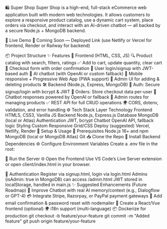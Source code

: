 🛍️ Super Shop
Super Shop is a high-end, full-stack eCommerce web application built with modern web technologies. It allows customers to explore a responsive product catalog, use a dynamic cart system, place orders via checkout, and interact with an AI-driven chatbot — all backed by a secure Node.js + MongoDB backend.

🔗 Live Demo
🚧 Coming Soon — Deployed Link (use Netlify or Vercel for frontend, Render or Railway for backend)

📦 Project Structure
✨ Features
🚀 Frontend (HTML, CSS, JS)
🔍 Product catalog with search, filters, ratings
✅ Add to cart, update quantity, clear cart
🧾 Checkout form with order confirmation
🔐 User login/signup with JWT-based auth
🧠 AI chatbot (with OpenAI or custom fallback)
📱 Mobile responsive + Progressive Web App (PWA support)
🎨 Admin UI for adding & deleting products
🛠️ Backend (Node.js, Express, MongoDB)
🔐 Auth: Secure signup/login with bcrypt & JWT
🧾 Orders: Store checkout data per-user
🧠 Chatbot responses powered by OpenAI or fallback
🔧 Admin routes for managing products
✅ REST API for full CRUD operations
🌍 CORS, dotenv, validation, and error handling
⚙️ Tech Stack
Layer	Technology
Frontend	HTML5, CSS3, Vanilla JS
Backend	Node.js, Express.js
Database	MongoDB (local or Atlas)
Authentication	JWT, bcrypt
Chatbot	OpenAI API, fallback logic
Styling	Custom Responsive Grid/CSS
Deploy (suggested)	Vercel, Netlify, Render
🧪 Setup & Usage
🔧 Prerequisites
Node.js 16+ and npm
MongoDB (local or MongoDB Atlas)
Git
📥 Clone the Repo
💾 Install Backend Dependencies
⚙️ Configure Environment Variables
Create a .env file in the root:

🚀 Run the Server
🌐 Open the Frontend
Use VS Code’s Live Server extension or open client/index.html in your browser.

🔐 Authentication
Register via signup.html, login via login.html
Admins (isAdmin: true in MongoDB) can access /admin.html
JWT stored in localStorage, handled in main.js
✨ Suggested Enhancements (Future Roadmap)
🧠 Improve Chatbot with real AI memory/context (e.g., Dialogflow or GPT-4)
💳 Integrate Stripe, Razorpay, or PayPal payment gateways
📧 Add email confirmation & password reset with nodemailer
📱 Create a React/Vue frontend (optional)
🌍 i18n support (multi-language)
📦 Dockerize for production
git checkout -b feature/your-feature git commit -m "Added feature" git push origin feature/your-feature
